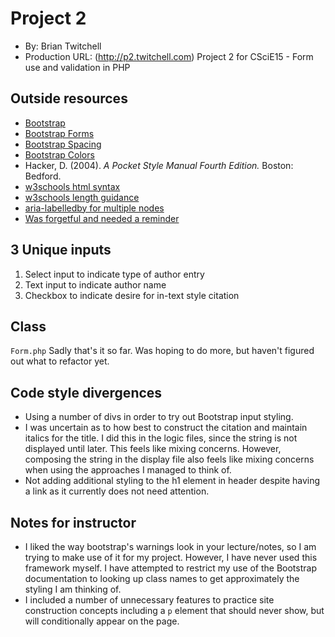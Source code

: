 # Project 2
+ By: Brian Twitchell
+ Production URL: (http://p2.twitchell.com)
Project 2 for CSciE15 - Form use and validation in PHP

## Outside resources
* [Bootstrap](https://getbootstrap.com/docs/4.3/getting-started/introduction/)
* [Bootstrap Forms](https://getbootstrap.com/docs/4.0/components/forms/)
* [Bootstrap Spacing](https://getbootstrap.com/docs/4.0/utilities/spacing/)
* [Bootstrap Colors](https://getbootstrap.com/docs/4.0/utilities/colors/)
* Hacker, D. (2004). *A Pocket Style Manual Fourth Edition.* Boston: Bedford.
* [w3schools html syntax](https://www.w3schools.com/html/html_form_input_types.asp)
* [w3schools length guidance](https://www.w3schools.com/html/html5_syntax.asp)
* [aria-labelledby for multiple nodes](https://www.w3.org/WAI/GL/wiki/Using_aria-labelledby_to_concatenate_a_label_from_several_text_nodes)
* [Was forgetful and needed a reminder](https://www.sitepoint.com/community/t/how-to-make-h1-h2-etc-as-links/3004)

## 3 Unique inputs
1. Select input to indicate type of author entry
2. Text input to indicate author name
3. Checkbox to indicate desire for in-text style citation

## Class
`Form.php` Sadly that's it so far. Was hoping to do more, but haven't figured out what to refactor yet.

## Code style divergences
* Using a number of divs in order to try out Bootstrap input styling.
* I was uncertain as to how best to construct the citation and maintain italics for the title. I did this in the logic files, since the string is not displayed until later. This feels like mixing concerns. However, composing the string in the display file also feels like mixing concerns when using the approaches I managed to think of.
* Not adding additional styling to the h1 element in header despite having a link as it currently does not need attention.

## Notes for instructor
* I liked the way bootstrap's warnings look in your lecture/notes, so I am trying to make use of it for my project. However, I have never used this framework myself. I have attempted to restrict my use of the Bootstrap documentation to looking up class names to get approximately the styling I am thinking of.
* I included a number of unnecessary features to practice site construction concepts including a `p` element that should never show, but will conditionally appear on the page.